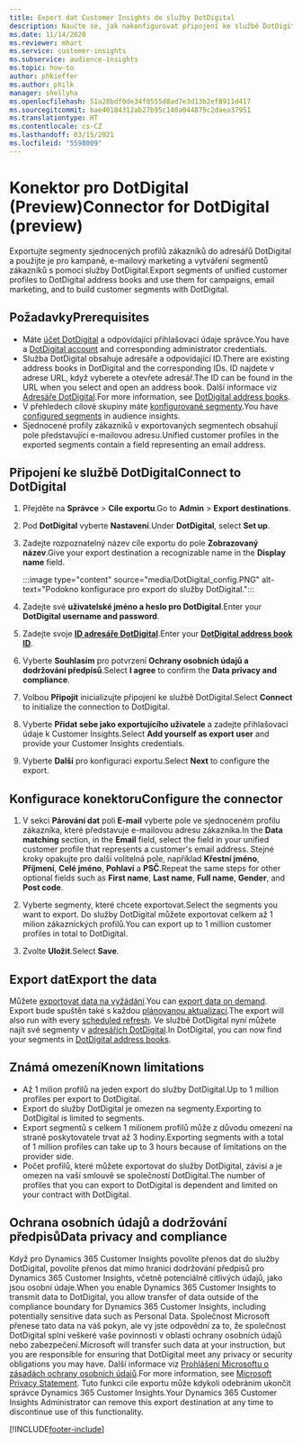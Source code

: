 ```yaml
---
title: Export dat Customer Insights do služby DotDigital
description: Naučte se, jak nakonfigurovat připojení ke službě DotDigital.
ms.date: 11/14/2020
ms.reviewer: mhart
ms.service: customer-insights
ms.subservice: audience-insights
ms.topic: how-to
author: phkieffer
ms.author: philk
manager: shellyha
ms.openlocfilehash: 51a28bdf0de34f0555d8ad7e3d13b2ef8911d417
ms.sourcegitcommit: bae40184312ab27b95c140a044875c2daea37951
ms.translationtype: HT
ms.contentlocale: cs-CZ
ms.lasthandoff: 03/15/2021
ms.locfileid: "5598009"
---
```

# <a name="connector-for-dotdigital-preview"></a><span data-ttu-id="a521b-103">Konektor pro DotDigital (Preview)</span><span class="sxs-lookup"><span data-stu-id="a521b-103">Connector for DotDigital (preview)</span></span>

<span data-ttu-id="a521b-104">Exportujte segmenty sjednocených profilů zákazníků do adresářů DotDigital a použijte je pro kampaně, e-mailový marketing a vytváření segmentů zákazníků s pomocí služby DotDigital.</span><span class="sxs-lookup"><span data-stu-id="a521b-104">Export segments of unified customer profiles to DotDigital address books and use them for campaigns, email marketing, and to build customer segments with DotDigital.</span></span> 

## <a name="prerequisites"></a><span data-ttu-id="a521b-105">Požadavky</span><span class="sxs-lookup"><span data-stu-id="a521b-105">Prerequisites</span></span>

-   <span data-ttu-id="a521b-106">Máte [účet DotDigital](https://dotdigital.com/) a odpovídající přihlašovací údaje správce.</span><span class="sxs-lookup"><span data-stu-id="a521b-106">You have a [DotDigital account](https://dotdigital.com/) and corresponding administrator credentials.</span></span>
-   <span data-ttu-id="a521b-107">Služba DotDigital obsahuje adresáře a odpovídající ID.</span><span class="sxs-lookup"><span data-stu-id="a521b-107">There are existing address books in DotDigital and the corresponding IDs.</span></span> <span data-ttu-id="a521b-108">ID najdete v adrese URL, když vyberete a otevřete adresář.</span><span class="sxs-lookup"><span data-stu-id="a521b-108">The ID can be found in the URL when you select and open an address book.</span></span> <span data-ttu-id="a521b-109">Další informace viz [Adresáře DotDigital](https://support.dotdigital.com/hc/articles/212211968-Creating-an-address-book).</span><span class="sxs-lookup"><span data-stu-id="a521b-109">For more information, see [DotDigital address books](https://support.dotdigital.com/hc/articles/212211968-Creating-an-address-book).</span></span>
-   <span data-ttu-id="a521b-110">V přehledech cílové skupiny máte [konfigurované segmenty](segments.md).</span><span class="sxs-lookup"><span data-stu-id="a521b-110">You have [configured segments](segments.md) in audience insights.</span></span>
-   <span data-ttu-id="a521b-111">Sjednocené profily zákazníků v exportovaných segmentech obsahují pole představující e-mailovou adresu.</span><span class="sxs-lookup"><span data-stu-id="a521b-111">Unified customer profiles in the exported segments contain a field representing an email address.</span></span>

## <a name="connect-to-dotdigital"></a><span data-ttu-id="a521b-112">Připojení ke službě DotDigital</span><span class="sxs-lookup"><span data-stu-id="a521b-112">Connect to DotDigital</span></span>

1. <span data-ttu-id="a521b-113">Přejděte na **Správce** > **Cíle exportu**.</span><span class="sxs-lookup"><span data-stu-id="a521b-113">Go to **Admin** > **Export destinations**.</span></span>

1. <span data-ttu-id="a521b-114">Pod **DotDigital** vyberte **Nastavení**.</span><span class="sxs-lookup"><span data-stu-id="a521b-114">Under **DotDigital**, select **Set up**.</span></span>

1. <span data-ttu-id="a521b-115">Zadejte rozpoznatelný název cíle exportu do pole **Zobrazovaný název**.</span><span class="sxs-lookup"><span data-stu-id="a521b-115">Give your export destination a recognizable name in the **Display name** field.</span></span>

   :::image type="content" source="media/DotDigital_config.PNG" alt-text="Podokno konfigurace pro export do služby DotDigital.":::

1. <span data-ttu-id="a521b-117">Zadejte své **uživatelské jméno a heslo pro DotDigital**.</span><span class="sxs-lookup"><span data-stu-id="a521b-117">Enter your **DotDigital username and password**.</span></span>

1. <span data-ttu-id="a521b-118">Zadejte svoje **[ID adresáře DotDigital](https://support.dotdigital.com/hc/articles/212211968-Creating-an-address-book)**.</span><span class="sxs-lookup"><span data-stu-id="a521b-118">Enter your **[DotDigital address book ID](https://support.dotdigital.com/hc/articles/212211968-Creating-an-address-book)**.</span></span>

1. <span data-ttu-id="a521b-119">Vyberte **Souhlasím** pro potvrzení **Ochrany osobních údajů a dodržování předpisů**.</span><span class="sxs-lookup"><span data-stu-id="a521b-119">Select **I agree** to confirm the **Data privacy and compliance**.</span></span>

1. <span data-ttu-id="a521b-120">Volbou **Připojit** inicializujte připojení ke službě DotDigital.</span><span class="sxs-lookup"><span data-stu-id="a521b-120">Select **Connect** to initialize the connection to DotDigital.</span></span>

1. <span data-ttu-id="a521b-121">Vyberte **Přidat sebe jako exportujícího uživatele** a zadejte přihlašovací údaje k Customer Insights.</span><span class="sxs-lookup"><span data-stu-id="a521b-121">Select **Add yourself as export user** and provide your Customer Insights credentials.</span></span>

1. <span data-ttu-id="a521b-122">Vyberte **Další** pro konfiguraci exportu.</span><span class="sxs-lookup"><span data-stu-id="a521b-122">Select **Next** to configure the export.</span></span>

## <a name="configure-the-connector"></a><span data-ttu-id="a521b-123">Konfigurace konektoru</span><span class="sxs-lookup"><span data-stu-id="a521b-123">Configure the connector</span></span>

1. <span data-ttu-id="a521b-124">V sekci **Párování dat** poli **E-mail** vyberte pole ve sjednoceném profilu zákazníka, které představuje e-mailovou adresu zákazníka.</span><span class="sxs-lookup"><span data-stu-id="a521b-124">In the **Data matching** section, in the **Email** field, select the field in your unified customer profile that represents a customer's email address.</span></span> <span data-ttu-id="a521b-125">Stejné kroky opakujte pro další volitelná pole, například **Křestní jméno**, **Příjmení**, **Celé jméno**, **Pohlaví** a **PSČ**.</span><span class="sxs-lookup"><span data-stu-id="a521b-125">Repeat the same steps for other optional fields such as **First name**, **Last name**, **Full name**, **Gender**, and **Post code**.</span></span>

1. <span data-ttu-id="a521b-126">Vyberte segmenty, které chcete exportovat.</span><span class="sxs-lookup"><span data-stu-id="a521b-126">Select the segments you want to export.</span></span> <span data-ttu-id="a521b-127">Do služby DotDigital můžete exportovat celkem až 1 milion zákaznických profilů.</span><span class="sxs-lookup"><span data-stu-id="a521b-127">You can export up to 1 million customer profiles in total to DotDigital.</span></span>

1. <span data-ttu-id="a521b-128">Zvolte **Uložit**.</span><span class="sxs-lookup"><span data-stu-id="a521b-128">Select **Save**.</span></span>

## <a name="export-the-data"></a><span data-ttu-id="a521b-129">Export dat</span><span class="sxs-lookup"><span data-stu-id="a521b-129">Export the data</span></span>

<span data-ttu-id="a521b-130">Můžete [exportovat data na vyžádání](export-destinations.md).</span><span class="sxs-lookup"><span data-stu-id="a521b-130">You can [export data on demand](export-destinations.md).</span></span> <span data-ttu-id="a521b-131">Export bude spuštěn také s každou [plánovanou aktualizací](system.md#schedule-tab).</span><span class="sxs-lookup"><span data-stu-id="a521b-131">The export will also run with every [scheduled refresh](system.md#schedule-tab).</span></span> <span data-ttu-id="a521b-132">Ve službě DotDigital nyní můžete najít své segmenty v [adresářích DotDigital](https://support.dotdigital.com/hc/articles/212211968-Creating-an-address-book).</span><span class="sxs-lookup"><span data-stu-id="a521b-132">In DotDigital, you can now find your segments in [DotDigital address books](https://support.dotdigital.com/hc/articles/212211968-Creating-an-address-book).</span></span>

## <a name="known-limitations"></a><span data-ttu-id="a521b-133">Známá omezení</span><span class="sxs-lookup"><span data-stu-id="a521b-133">Known limitations</span></span>

- <span data-ttu-id="a521b-134">Až 1 milion profilů na jeden export do služby DotDigital.</span><span class="sxs-lookup"><span data-stu-id="a521b-134">Up to 1 million profiles per export to DotDigital.</span></span>
- <span data-ttu-id="a521b-135">Export do služby DotDigital je omezen na segmenty.</span><span class="sxs-lookup"><span data-stu-id="a521b-135">Exporting to DotDigital is limited to segments.</span></span>
- <span data-ttu-id="a521b-136">Export segmentů s celkem 1 milionem profilů může z důvodu omezení na straně poskytovatele trvat až 3 hodiny.</span><span class="sxs-lookup"><span data-stu-id="a521b-136">Exporting segments with a total of 1 million profiles can take up to 3 hours because of limitations on the provider side.</span></span> 
- <span data-ttu-id="a521b-137">Počet profilů, které můžete exportovat do služby DotDigital, závisí a je omezen na vaší smlouvě se společností DotDigital.</span><span class="sxs-lookup"><span data-stu-id="a521b-137">The number of profiles that you can export to DotDigital is dependent and limited on your contract with DotDigital.</span></span>

## <a name="data-privacy-and-compliance"></a><span data-ttu-id="a521b-138">Ochrana osobních údajů a dodržování předpisů</span><span class="sxs-lookup"><span data-stu-id="a521b-138">Data privacy and compliance</span></span>

<span data-ttu-id="a521b-139">Když pro Dynamics 365 Customer Insights povolíte přenos dat do služby DotDigital, povolíte přenos dat mimo hranici dodržování předpisů pro Dynamics 365 Customer Insights, včetně potenciálně citlivých údajů, jako jsou osobní údaje.</span><span class="sxs-lookup"><span data-stu-id="a521b-139">When you enable Dynamics 365 Customer Insights to transmit data to DotDigital, you allow transfer of data outside of the compliance boundary for Dynamics 365 Customer Insights, including potentially sensitive data such as Personal Data.</span></span> <span data-ttu-id="a521b-140">Společnost Microsoft přenese tato data na váš pokyn, ale vy jste odpovědní za to, že společnost DotDigital splní veškeré vaše povinnosti v oblasti ochrany osobních údajů nebo zabezpečení.</span><span class="sxs-lookup"><span data-stu-id="a521b-140">Microsoft will transfer such data at your instruction, but you are responsible for ensuring that DotDigital meet any privacy or security obligations you may have.</span></span> <span data-ttu-id="a521b-141">Další informace viz [Prohlášení Microsoftu o zásadách ochrany osobních údajů](https://go.microsoft.com/fwlink/?linkid=396732).</span><span class="sxs-lookup"><span data-stu-id="a521b-141">For more information, see [Microsoft Privacy Statement](https://go.microsoft.com/fwlink/?linkid=396732).</span></span>
<span data-ttu-id="a521b-142">Tuto funkci cíle exportu může kdykoli odebráním ukončit správce Dynamics 365 Customer Insights.</span><span class="sxs-lookup"><span data-stu-id="a521b-142">Your Dynamics 365 Customer Insights Administrator can remove this export destination at any time to discontinue use of this functionality.</span></span>


[!INCLUDE[footer-include](../includes/footer-banner.md)]